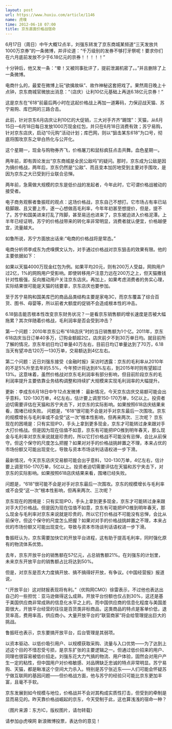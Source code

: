 ```yaml
---
layout: post
url: https://www.huxiu.com/article/1146
name: 虎嗅
time: 2012-06-18 07:00
title: 京东直面价格战宿命
---
```

6月17日（周日）中午大概12点半，刘强东转发了京东商城某频道“三天发放共1000万京券”的一条微博，并评论道：“千万级别的发券不够打牙祭呢！要求你们在六月底前发放不少于6.18亿元的京券！！！！！”

十分钟后，他又发一条：“晕！又被同事批评了，提前泄漏机密了。。”并且删除了上一条微博。

电商什么的，最爱在微博上玩“欲擒故纵”、故作神秘这套把戏了。果然周日晚上十点钟，京东商城官微放出消息：“（店庆）让利10亿元基础上再送6.18亿元京券！”

这是京东在“618”前最后两小时在这起价格战上再加一道筹码，力保迎战天猫、苏宁易购、库巴网的三路合击。

此前，针对京东6月店庆让利10亿的大促销，三大对手齐齐“踢馆”：天猫，从6月15日—6月18日每日发放1000万现金红包，并只在6月18日消费有效；苏宁易购，针对京东店庆，启动“0元购”活动计划；库巴网，则以“狙击某东618”为口号，彻底将围攻京东之举白热化与公开化。

这个星期一，现金与购物券齐飞，价格屠刀和鼠标疯狂点击共舞。血色星期一。

两年前，即有舆论发出“京东商城是全民公敌吗”的疑问。那时，京东成为公敌是因为搞价格战，两年后，京东仍然是“公敌”、而且变本加厉地受到主要对手围攻，是因为京东之大已受到行业联合忌惮。

两年前，急需做大规模的京东是低价战的发起者，今年此时，它可谓价格战被动的接受者。

电子商务观察者鲁振旺的观点：这场价格战，京东自己不想打。它市场占有率已站稳脚跟、且又要上市，遂一心想做高毛利率，今年年初甚至想提价，但是，提不了。苏宁和国美进来打乱了阵脚，甚至易迅也进来了，京东被迫进入价格泥潭。上半年已经证明，苏宁的价格战带来的转化率非常明显，消费者就认便宜，价格越便宜，流量越大。

如鲁所说，苏宁方面放出话来:“电商的价格战将是常态。”

电商分析师李成东为虎嗅撰文认为，对手通过价格战对京东狙击的效果有限。他的主要依据如下：

如果以天猫4000万现金红包为例。如果平均20元，则有200万人受益，网购用户过2亿，1%的网购用户受影响。即使转移用户注意力远在200万之上，但天猫撒钱针对性极强，反向推动用户关注京东店庆。再加上，如果考虑消费者的务实心理，实际结果很可能是天猫的钱要拿，京东店庆也要参加。

至于苏宁易购和国美库巴的商品品类结构主要是家电3C，而京东覆盖了综合百货、图书、母婴等，所以前者大额度的促销不会造成根本性的冲击。

6.18狙击能否根本性改变京东财务状况？一是看京东销售额的增长速度是否被大幅拖累？其次伴随着价格战，毛利润率是否会受到冲击？

第一个问题：2010年京东公布“618店庆”时的当日销售额为1个亿。2011年，京东618店庆当日订单40多万，订购金额超2亿，店庆前夕不到30万单日均。就目前所了解的情况，京东年初日均订单量40万左右，目前日均订单量达到了70万，6.18当天有望冲击120万—130万单，交易额达到4亿左右。

第二个问题：近日刘强东接受《金融时报》采访时透露：京东的毛利率从2010年的不足5%升至去年的5.5%，今年预计将达到8%左右，到2015年时则有望超过13%。这意味着，虽然价格战对京东毛利润率有部分影响，但目前阶段京东的毛利润率提升主要依靠业务结构调整和持续扩大规模来实现毛利润率的大幅提升。

更新：李成东6月18日中午12点发微博： 最新情况，今天京东店庆交易额可能会出乎意料，120-130万单，4亿左右，估计要上调至150-170万单，5亿以上。投资者迫切需要评估在天猫和苏宁夹击下，对京东的实际影响。如果按照618店庆结果来看，围堵已经失败。 问题是，“618”很可能不会是对手对京东最后一次围攻。京东的规模增长与毛利率或不会受“这一次”根本性影响，但再来两次、三次呢？ 京东现在的困境是：只有实现IPO，手头上拿到更多现金，京东才可能转过身来跟对手大打价格战。但是因为现在估值不如意，京东有可能把IPO推到明年春天，那么现金与毛利率对京东来说就是珍贵的，所以它打价格战不可能没有忌惮，会比从前保守。但这个保守的尺度怎么把握？如果对对手的价格战挑衅置之不理，本来占优的市场份额又可能出现变化，导致与资本市场谈判话语权进一步下滑。

最新情况，今天京东店庆交易额可能会出乎意料，120-130万单，4亿左右，估计要上调至150-170万单，5亿以上。投资者迫切需要评估在天猫和苏宁夹击下，对京东的实际影响。如果按照618店庆结果来看，围堵已经失败。

问题是，“618”很可能不会是对手对京东最后一次围攻。京东的规模增长与毛利率或不会受“这一次”根本性影响，但再来两次、三次呢？

京东现在的困境是：只有实现IPO，手头上拿到更多现金，京东才可能转过身来跟对手大打价格战。但是因为现在估值不如意，京东有可能把IPO推到明年春天，那么现金与毛利率对京东来说就是珍贵的，所以它打价格战不可能没有忌惮，会比从前保守。但这个保守的尺度怎么把握？如果对对手的价格战挑衅置之不理，本来占优的市场份额又可能出现变化，导致与资本市场谈判话语权进一步下滑。

鲁振旺认为，京东需要加快它的开放平台进程，这有助于提高毛利率，同时强化原有的物流体系优势。

去年，京东开放平台的销售额在57亿元，占总销售额21%。在刘强东的计划里，未来京东开放平台的销售额占比将达到50%。

但是，对京东是否大力度搞开放、搞不搞得好开放，有争议。《中国经营报》报道说，

“（开放平台）这对财报表现将有利。”（优购网CMO）徐雷表示，不过他也表达出自己的一些担忧：亚马逊做得这么成熟，开放平台份额也仅占到30%，这还是基于美国供应商非常成熟的信息化水平之上的。而中国供应商的信息化程度与美国差距很大，开放平台经营的往往是百货类非标商品，这类商品的特点是客单价低，退货率高，费用率高，供应商小。大量开放平台的“联营商家”将会给管理提出巨大的挑战。

鲁振旺也表示，京东要搞开放平台，后台管理是其弱项。

以资本驱动、以低价吸引用户、以规模获取采购、流量与入口优势——为了达到上述这个目的不惜忍受亏损，是京东扩张的主要逻辑之一。但通过低价招来的用户、同理也很容易被低价招走。刘强东花大力气搞的物流、用户体验，固然会对用户产生一定的粘性，但中国用户对价格敏感、对品牌缺乏忠诚的特点非常明显。苏宁易购、天猫，都是瞅准这个空间大力杀入。特别是苏宁张近东——人们可能会怀疑苏宁做互联网的基因问题——但价格战方面，他与苏宁的经验只可能比京东更加丰富，且毫不手软。

京东发展到如今规模与地位，价格战并不会对其构成实质性打击，但受到的牵制是显而易见的。昨天靠价格战崛起的京东，今天受制于此，这也算浅浅的宿命一种？

（图片来源：东方IC，版权图片，请勿转载）

请参加@虎嗅网 新浪微博投票，表达你的意见！

